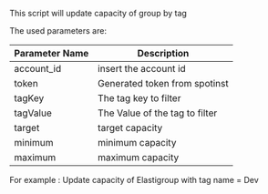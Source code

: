 This script will update capacity of group by tag

The used parameters are:

| Parameter Name | Description |
| ------ | ------ |
| account_id | insert the account id |
| token | Generated token from spotinst |
| tagKey | The tag key to filter  |
| tagValue | The Value of the tag to filter |
| target | target capacity |
| minimum | minimum capacity |
| maximum | maximum capacity |

For example : Update capacity of Elastigroup with tag name = Dev
